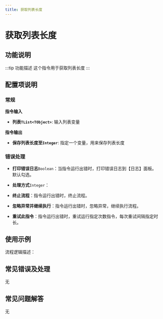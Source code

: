 ```yaml
---
title: 获取列表长度
---
```


# 获取列表长度

## 功能说明

:::tip 功能描述
这个指令用于获取列表长度
:::

## 配置项说明

### 常规

**指令输入**

- **列表`TList<TObject>`**: 输入列表变量


**指令输出**

- **保存列表长度至`Integer`**: 指定一个变量，用来保存列表长度

### 错误处理

- **打印错误日志**`Boolean`：当指令运行出错时，打印错误日志到【日志】面板。默认勾选。

- **处理方式**`Integer`：

 - **终止流程**：指令运行出错时，终止流程。

 - **忽略异常并继续执行**：指令运行出错时，忽略异常，继续执行流程。

 - **重试此指令**：指令运行出错时，重试运行指定次数指令，每次重试间隔指定时长。

## 使用示例

流程逻辑描述：

## 常见错误及处理

无

## 常见问题解答

无

